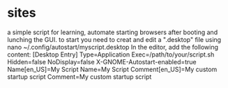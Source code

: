 # sites
a simple script for learning, automate starting browsers after booting and lunching the GUI. 
to start you need to creat and edit a ".desktop" file using nano ~/.config/autostart/myscript.desktop
In the editor, add the following content:
[Desktop Entry]
Type=Application
Exec=/path/to/your/script.sh
Hidden=false
NoDisplay=false
X-GNOME-Autostart-enabled=true
Name[en_US]=My Script
Name=My Script
Comment[en_US]=My custom startup script
Comment=My custom startup script
